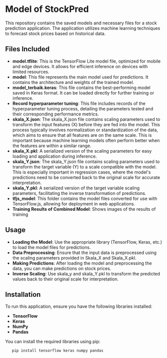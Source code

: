 # Model of StockPred

This repository contains the saved models and necessary files for a stock prediction application. The application utilizes machine learning techniques to forecast stock prices based on historical data.

## Files Included
- **model.tflite**: This is the TensorFlow Lite model file, optimized for mobile and edge devices. It allows for efficient inference on devices with limited resources.
- **model**: This file represents the main model used for predictions. It contains the architecture and weights of the trained model.
- **model_terbaik.keras**: This file contains the best-performing model saved in Keras format. It can be loaded directly for further training or inference.
- **Record hyperparameter tuning**: This file includes records of the hyperparameter tuning process, detailing the parameters tested and their corresponding performance metrics.
- **skala_X.json**: The skala_X.json file contains scaling parameters used to transform the input features (X) before they are fed into the model. This process typically involves normalization or standardization of the data, which aims to ensure that all features are on the same scale. This is important because machine learning models often perform better when the features are within a similar range.
- **skala_X.pkl**: A serialized version of the scaling parameters for easy loading and application during inference.
- **skala_Y.json**: The skala_Y.json file contains scaling parameters used to transform the target variable (Y) to a scale compatible with the model. This is especially important in regression cases, where the model's predictions need to be converted back to the original scale for accurate interpretation.
- **skala_Y.pkl**: A serialized version of the target variable scaling parameters, facilitating the inverse transformation of predictions.
- **tfjs_model**: This folder contains the model files converted for use with TensorFlow.js, allowing for deployment in web applications.
- **Training Results of Combined Model**: Shows images of the results of training

## Usage
- **Loading the Model**: Use the appropriate library (TensorFlow, Keras, etc.) to load the model files for predictions.
- **Data Preprocessing**: Ensure that the input data is preprocessed using the scaling parameters provided in Skala_X and Skala_X.pkl.
- **Making Predictions**: After loading the model and preprocessing the data, you can make predictions on stock prices.
- **Inverse Scaling**: Use skala_y and skala_Y.pkl to transform the predicted values back to their original scale for interpretation.

## Installation
To run this application, ensure you have the following libraries installed:
- **TensorFlow**
- **Keras**
- **NumPy**
- **Pandas**

You can install the required libraries using pip:
```sh
   pip install tensorflow keras numpy pandas
   ```


